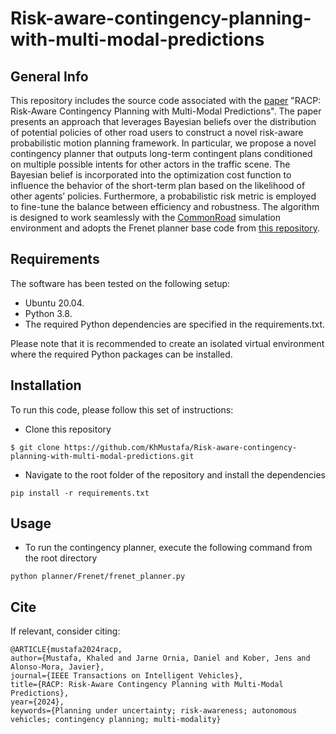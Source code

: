 # Risk-aware-contingency-planning-with-multi-modal-predictions


## General Info
This repository includes the source code associated with the [paper](https://arxiv.org/abs/2402.17387) "RACP: Risk-Aware Contingency Planning with Multi-Modal Predictions". The paper presents an approach that leverages Bayesian beliefs over the distribution of potential policies of
other road users to construct a novel risk-aware probabilistic motion planning framework. In particular, we propose a novel contingency planner that outputs long-term contingent plans conditioned on multiple possible intents for other actors in the traffic scene. The Bayesian belief is incorporated into the optimization cost function to influence the behavior of the short-term plan based on the likelihood of other agents’ policies. Furthermore, a probabilistic risk metric is employed to fine-tune the balance between efficiency and robustness. The algorithm is designed to work seamlessly with the [CommonRoad](https://commonroad.in.tum.de/) simulation environment and adopts the Frenet planner base code from [this repository](https://github.com/TUMFTM/EthicalTrajectoryPlanning/tree/master).

## Requirements
The software has been tested on the following setup:
* Ubuntu 20.04.
* Python 3.8.
* The required Python dependencies are specified in the requirements.txt.

Please note that it is recommended to create an isolated virtual environment where the required Python packages can be installed.

## Installation
To run this code, please follow this set of instructions:
* Clone this repository
```
$ git clone https://github.com/KhMustafa/Risk-aware-contingency-planning-with-multi-modal-predictions.git
```
* Navigate to the root folder of the repository and install the dependencies
```
pip install -r requirements.txt
```

## Usage
* To run the contingency planner, execute the following command from the root directory
```
python planner/Frenet/frenet_planner.py
```

## Cite
If relevant, consider citing:
```
@ARTICLE{mustafa2024racp,
author={Mustafa, Khaled and Jarne Ornia, Daniel and Kober, Jens and Alonso-Mora, Javier},
journal={IEEE Transactions on Intelligent Vehicles}, 
title={RACP: Risk-Aware Contingency Planning with Multi-Modal Predictions}, 
year={2024},
keywords={Planning under uncertainty; risk-awareness; autonomous vehicles; contingency planning; multi-modality}
```

